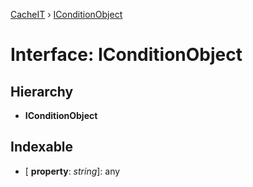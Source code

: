 [CacheIT](../README.md) › [IConditionObject](iconditionobject.md)

# Interface: IConditionObject

## Hierarchy

* **IConditionObject**

## Indexable

* \[ **property**: *string*\]: any
